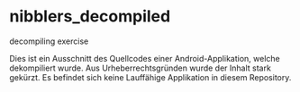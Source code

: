 # nibblers_decompiled
decompiling exercise

Dies ist ein Ausschnitt des Quellcodes einer Android-Applikation, welche dekompiliert wurde. 
Aus Urheberrechtsgründen wurde der Inhalt stark gekürzt. Es befindet sich keine Lauffähige Applikation in diesem Repository.

